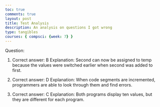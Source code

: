```yaml
---
toc: true
comments: true
layout: post
title: Test Analysis 
description: An analysis on questions I got wrong
type: tangibles
courses: { compsci: {week: 7} }
---
```


Question:

1. Correct answer: B
Explanation: Second can now be assigned to temp because the values were switched earlier when second was added to first. 

9. Correct answer: D
Explanation: When code segments are incremented, programmers are able to look through them and find errors.

14. Correct answer: C
Explanation: Both programs display ten values, but they are different for each program.  